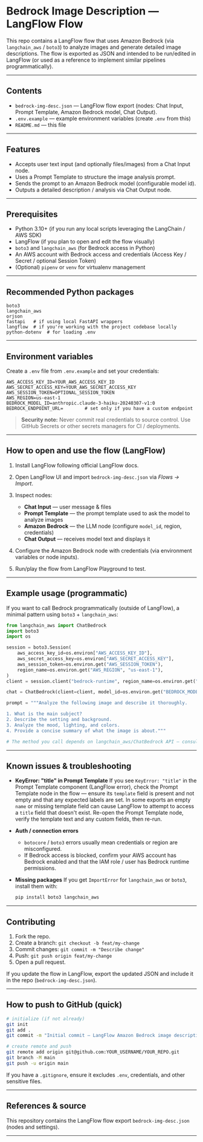 

# Bedrock Image Description — LangFlow Flow

This repo contains a LangFlow flow that uses Amazon Bedrock (via `langchain_aws` / `boto3`) to analyze images and generate detailed image descriptions. The flow is exported as JSON and intended to be run/edited in LangFlow (or used as a reference to implement similar pipelines programmatically).

---

## Contents

* `bedrock-img-desc.json` — LangFlow flow export (nodes: Chat Input, Prompt Template, Amazon Bedrock model, Chat Output). 
* `.env.example` — example environment variables (create `.env` from this)
* `README.md` — this file

---

## Features

* Accepts user text input (and optionally files/images) from a Chat Input node.
* Uses a Prompt Template to structure the image analysis prompt.
* Sends the prompt to an Amazon Bedrock model (configurable model id).
* Outputs a detailed description / analysis via Chat Output node.

---

## Prerequisites

* Python 3.10+ (if you run any local scripts leveraging the LangChain / AWS SDK)
* LangFlow (if you plan to open and edit the flow visually)
* `boto3` and `langchain_aws` (for Bedrock access in Python)
* An AWS account with Bedrock access and credentials (Access Key / Secret / optional Session Token)
* (Optional) `pipenv` or `venv` for virtualenv management

---

## Recommended Python packages

```text
boto3
langchain_aws
orjson
fastapi   # if using local FastAPI wrappers
langflow  # if you're working with the project codebase locally
python-dotenv  # for loading .env
```

---

## Environment variables

Create a `.env` file from `.env.example` and set your credentials:

```env
AWS_ACCESS_KEY_ID=YOUR_AWS_ACCESS_KEY_ID
AWS_SECRET_ACCESS_KEY=YOUR_AWS_SECRET_ACCESS_KEY
AWS_SESSION_TOKEN=OPTIONAL_SESSION_TOKEN
AWS_REGION=us-east-1
BEDROCK_MODEL_ID=anthropic.claude-3-haiku-20240307-v1:0
BEDROCK_ENDPOINT_URL=        # set only if you have a custom endpoint
```

> **Security note:** Never commit real credentials to source control. Use GitHub Secrets or other secrets managers for CI / deployments.

---

## How to open and use the flow (LangFlow)

1. Install LangFlow following official LangFlow docs.
2. Open LangFlow UI and import `bedrock-img-desc.json` via *Flows → Import*.
3. Inspect nodes:

   * **Chat Input** — user message & files
   * **Prompt Template** — the prompt template used to ask the model to analyze images
   * **Amazon Bedrock** — the LLM node (configure `model_id`, region, credentials)
   * **Chat Output** — receives model text and displays it
4. Configure the Amazon Bedrock node with credentials (via environment variables or node inputs).
5. Run/play the flow from LangFlow Playground to test.

---

## Example usage (programmatic)

If you want to call Bedrock programmatically (outside of LangFlow), a minimal pattern using `boto3` + `langchain_aws`:

```python
from langchain_aws import ChatBedrock
import boto3
import os

session = boto3.Session(
    aws_access_key_id=os.environ["AWS_ACCESS_KEY_ID"],
    aws_secret_access_key=os.environ["AWS_SECRET_ACCESS_KEY"],
    aws_session_token=os.environ.get("AWS_SESSION_TOKEN"),
    region_name=os.environ.get("AWS_REGION", "us-east-1"),
)
client = session.client("bedrock-runtime", region_name=os.environ.get("AWS_REGION"))

chat = ChatBedrock(client=client, model_id=os.environ.get("BEDROCK_MODEL_ID"))

prompt = """Analyze the following image and describe it thoroughly.

1. What is the main subject?
2. Describe the setting and background.
3. Analyze the mood, lighting, and colors.
4. Provide a concise summary of what the image is about."""

# The method you call depends on langchain_aws/ChatBedrock API — consult its docs for exact usage.
```

---

## Known issues & troubleshooting

* **KeyError: "title" in Prompt Template**
  If you see `KeyError: "title"` in the Prompt Template component (LangFlow error), check the Prompt Template node in the flow — ensure its `template` field is present and not empty and that any expected labels are set. In some exports an empty `name` or missing template field can cause LangFlow to attempt to access a `title` field that doesn't exist. Re-open the Prompt Template node, verify the template text and any custom fields, then re-run.

* **Auth / connection errors**

  * `botocore` / `boto3` errors usually mean credentials or region are misconfigured.
  * If Bedrock access is blocked, confirm your AWS account has Bedrock enabled and that the IAM role / user has Bedrock runtime permissions.

* **Missing packages**
  If you get `ImportError` for `langchain_aws` or `boto3`, install them with:

  ```bash
  pip install boto3 langchain_aws
  ```

---

## Contributing

1. Fork the repo.
2. Create a branch: `git checkout -b feat/my-change`
3. Commit changes: `git commit -m "Describe change"`
4. Push: `git push origin feat/my-change`
5. Open a pull request.

If you update the flow in LangFlow, export the updated JSON and include it in the repo (`bedrock-img-desc.json`).

---

## How to push to GitHub (quick)

```bash
# initialize (if not already)
git init
git add .
git commit -m "Initial commit — LangFlow Amazon Bedrock image description flow"

# create remote and push
git remote add origin git@github.com:YOUR_USERNAME/YOUR_REPO.git
git branch -M main
git push -u origin main
```

If you have a `.gitignore`, ensure it excludes `.env`, credentials, and other sensitive files.

---

## References & source

This repository contains the LangFlow flow export `bedrock-img-desc.json` (nodes and settings). 

---

